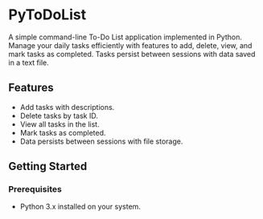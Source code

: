 # PyToDoList
A simple command-line To-Do List application implemented in Python. Manage your daily tasks efficiently with features to add, delete, view, and mark tasks as completed. Tasks persist between sessions with data saved in a text file.

## Features

- Add tasks with descriptions.
- Delete tasks by task ID.
- View all tasks in the list.
- Mark tasks as completed.
- Data persists between sessions with file storage.

## Getting Started

### Prerequisites

- Python 3.x installed on your system.
